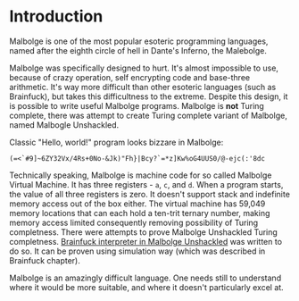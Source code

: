 
# Introduction

Malbolge is one of the most popular esoteric programming languages, named after the eighth circle of hell in Dante's Inferno, the
Malebolge.

Malbolge was specifically designed to hurt. It's almost impossible to use, because of crazy operation, self encrypting code and
base-three arithmetic. It's way more difficult than other esoteric languages (such as Brainfuck), but takes this difficultness to
the extreme. Despite this design, it is possible to write useful Malbolge programs. Malbolge is **not** Turing complete, there was
attempt to create Turing complete variant of Malbolge, named Malbogle Unshackled.

Classic "Hello, world!" program looks bizzare in Malbolge:

```malbolge
(=<`#9]~6ZY32Vx/4Rs+0No-&Jk)"Fh}|Bcy?`=*z]Kw%oG4UUS0/@-ejc(:'8dc
```

Technically speaking, Malbolge is machine code for so called Malbolge Virtual Machine. It has three registers - `a`, `c`, and `d`.
When a program starts, the value of all three registers is zero. It doesn't support stack and indefinite memory access out of the
box either. The virtual machine has 59,049 memory locations that can each hold a ten-trit ternary number, making memory access
limited consequently removing possibility of Turing completness. There were attempts to prove Malbolge Unshackled Turing
completness. [Brainfuck interpreter in Malbolge Unshackled](https://github.com/KrzysztofSzewczyk/Brainfuck.MB) was written to do
so. It can be proven using simulation way (which was described in Brainfuck chapter).

Malbolge is an amazingly difficult language. One needs still to understand where it would be more suitable, and where it doesn't
particularly excel at.

